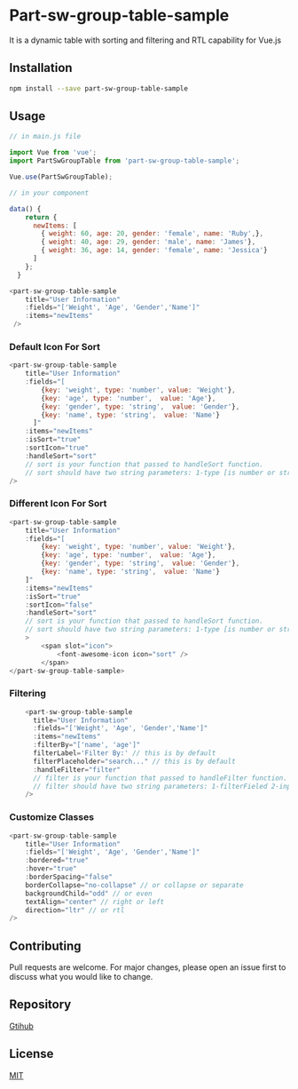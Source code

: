 # Part-sw-group-table-sample

It is a dynamic table with sorting and filtering and RTL capability for Vue.js

## Installation

```bash
npm install --save part-sw-group-table-sample

```

## Usage


```javascript
// in main.js file

import Vue from 'vue';
import PartSwGroupTable from 'part-sw-group-table-sample';

Vue.use(PartSwGroupTable);

```

```javascript
// in your component

data() {
    return {
      newItems: [
        { weight: 60, age: 20, gender: 'female', name: 'Ruby',},
        { weight: 40, age: 29, gender: 'male', name: 'James'},
        { weight: 36, age: 14, gender: 'female', name: 'Jessica'}
      ]
    };
  }

```

```javascript
<part-sw-group-table-sample
    title="User Information"
    :fields="['Weight', 'Age', 'Gender','Name']"
    :items="newItems"
 />

```

### Default Icon For Sort

```javascript
<part-sw-group-table-sample
    title="User Information"
    :fields="[
        {key: 'weight', type: 'number', value: 'Weight'},
        {key: 'age', type: 'number',  value: 'Age'},
        {key: 'gender', type: 'string',  value: 'Gender'},
        {key: 'name', type: 'string',  value: 'Name'}
      ]"
    :items="newItems"
    :isSort="true"
    :sortIcon="true"
    :handleSort="sort"
    // sort is your function that passed to handleSort function.
    // sort should have two string parameters: 1-type [is number or string] 2-fieldName
/>

```

### Different Icon For Sort

```javascript
<part-sw-group-table-sample
    title="User Information"
    :fields="[
        {key: 'weight', type: 'number', value: 'Weight'},
        {key: 'age', type: 'number',  value: 'Age'},
        {key: 'gender', type: 'string',  value: 'Gender'},
        {key: 'name', type: 'string',  value: 'Name'}
    ]"
    :items="newItems"
    :isSort="true"
    :sortIcon="false"
    :handleSort="sort"
    // sort is your function that passed to handleSort function.
    // sort should have two string parameters: 1-type [is number or string] 2-fieldName
    >
        <span slot="icon">
            <font-awesome-icon icon="sort" />
        </span>
</part-sw-group-table-sample>

```

### Filtering

```javascript
    <part-sw-group-table-sample
      title="User Information"
      :fields="['Weight', 'Age', 'Gender','Name']"
      :items="newItems"
      :filterBy="['name', 'age']"
      filterLabel='Filter By:' // this is by default
      filterPlaceholder="search..." // this is by default
      :handleFilter="filter"
      // filter is your function that passed to handleFilter function.
      // filter should have two string parameters: 1-filterFieled 2-inputValue.
    />
```

### Customize Classes

```javascript
<part-sw-group-table-sample
    title="User Information"
    :fields="['Weight', 'Age', 'Gender','Name']"
    :bordered="true"
    :hover="true"
    :borderSpacing="false"
    borderCollapse="no-collapse" // or collapse or separate
    backgroundChild="odd" // or even
    textAlign="center" // right or left
    direction="ltr" // or rtl
/>

```

## Contributing
Pull requests are welcome. For major changes, please open an issue first to discuss what you would like to change.

## Repository
[Gtihub](https://github.com/malihe1991/part-sw-group-table-sample)

## License
[MIT](https://choosealicense.com/licenses/mit/)